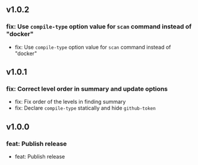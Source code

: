 ## v1.0.2
### fix: Use `compile-type` option value for `scan` command instead of "docker"
- fix: Use `compile-type` option value for `scan` command instead of "docker"
## v1.0.1
### fix: Correct level order in summary and update options
- fix: Fix order of the levels in finding summary
- fix: Declare `compile-type` statically and hide `github-token`
## v1.0.0
### feat: Publish release
- feat: Publish release

